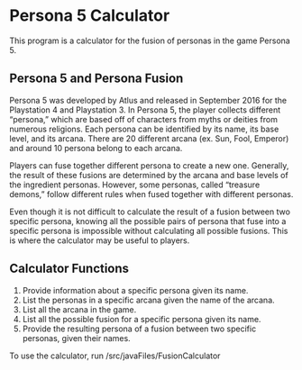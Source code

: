 # Persona 5 Calculator

This program is a calculator for the fusion of personas in the game Persona 5. 

## Persona 5 and Persona Fusion
Persona 5 was developed by Atlus and released in September 2016 for the Playstation 4 and Playstation 3. In Persona 5, the player collects different “persona,” which are based off of characters from myths or deities from numerous religions. Each persona can be identified by its name, its base level, and its arcana. There are 20 different arcana (ex. Sun, Fool, Emperor) and around 10 persona belong to each arcana. 

Players can fuse together different persona to create a new one. Generally, the result of these fusions are determined by the arcana and base levels of the ingredient personas. 
However, some personas, called “treasure demons,” follow different rules when fused
together with different personas.

Even though it is not difficult to calculate the result of a fusion between two specific persona, knowing all the possible pairs of persona that fuse into a specific persona is impossible without calculating all possible fusions. This is where the calculator may be useful to players.

## Calculator Functions
1. Provide information about a specific persona given its name.
2. List the personas in a specific arcana given the name of the arcana.
3. List all the arcana in the game.
4. List all the possible fusion for a specific persona given its name.
5. Provide the resulting persona of a fusion between two specific personas, given their names.

To use the calculator, run /src/javaFiles/FusionCalculator